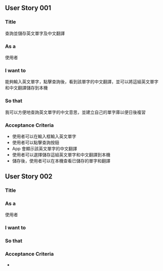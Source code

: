 ## User Story 001

### Title
查詢並儲存英文單字及中文翻譯

### As a
使用者

### I want to
能夠輸入英文單字，點擊查詢後，看到該單字的中文翻譯，並可以將這組英文單字和中文翻譯儲存到本機

### So that
我可以方便地查詢英文單字的中文意思，並建立自己的單字庫以便日後複習

### Acceptance Criteria
- 使用者可以在輸入框輸入英文單字
- 使用者可以點擊查詢按鈕
- App 會顯示該英文單字的中文翻譯
- 使用者可以選擇儲存這組英文單字和中文翻譯到本機
- 儲存後，使用者可以在本機查看已儲存的單字和翻譯


## User Story 002

### Title

### As a
使用者

### I want to

### So that

### Acceptance Criteria
- 